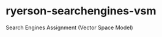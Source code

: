 ryerson-searchengines-vsm
=========================

Search Engines Assignment (Vector Space Model)
